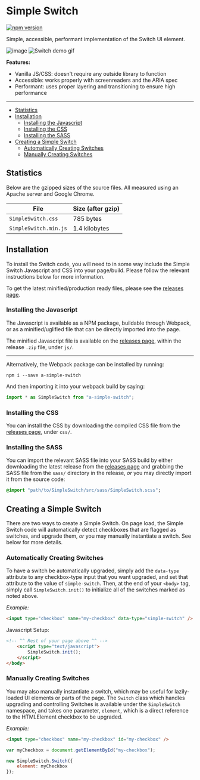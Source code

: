 # Simple Switch

[![npm version](https://badge.fury.io/js/a-simple-switch.svg)](https://badge.fury.io/js/a-simple-switch)

Simple, accessible, performant implementation of the Switch UI element.

![image](https://user-images.githubusercontent.com/6314286/27006387-34f51ae4-4df0-11e7-903d-f5a05e783d6e.png)
![Switch demo gif](https://user-images.githubusercontent.com/6314286/27008413-8dc15d6c-4e2d-11e7-8ad5-d521f2f9381c.gif)

**Features:**

  - Vanilla JS/CSS: doesn't require any outside library to function
  - Accessible: works properly with screenreaders and the ARIA spec
  - Performant: uses proper layering and transitioning to ensure high performance

---

  - [Statistics](#statistics)
  - [Installation](#installation)
    - [Installing the Javascript](#installing-the-javascript)
    - [Installing the CSS](#installing-the-css)
    - [Installing the SASS](#installing-the-sass)
  - [Creating a Simple Switch](#creating-a-simple-switch)
    - [Automatically Creating Switches](#automatically-creating-switches)
    - [Manually Creating Switches](#manually-creating-switches)

## Statistics

Below are the gzipped sizes of the source files. All measured using an Apache
server and Google Chrome.

| File | Size (after gzip) |
| ---- | ----------------- |
| `SimpleSwitch.css` | 785 bytes |
| `SimpleSwitch.min.js` | 1.4 kilobytes |

## Installation

To install the Switch code, you will need to in some way include the Simple
Switch Javascript and CSS into your page/build. Please follow the relevant
instructions below for more information.

To get the latest minified/production ready files, please see the
[releases page](https://github.com/aeolingamenfel/simple-switch/releases).

### Installing the Javascript

The Javascript is available as a NPM package, buildable through Webpack, or as
a minified/uglified file that can be directly imported into the page.

The minified Javascript file is available on the
[releases page](https://github.com/aeolingamenfel/simple-switch/releases),
within the release `.zip` file, under `js/`.

---

Alternatively, the Webpack package can be installed by running:

```
npm i --save a-simple-switch
```

And then importing it into your webpack build by saying:

```Javascript
import * as SimpleSwitch from "a-simple-switch";
```

### Installing the CSS

You can install the CSS by downloading the compiled CSS file from the
[releases page](https://github.com/aeolingamenfel/simple-switch/releases),
under `css/`.

### Installing the SASS

You can import the relevant SASS file into your SASS build by either downloading
the latest release from the
[releases page](https://github.com/aeolingamenfel/simple-switch/releases) and
grabbing the SASS file from the `sass/` directory in the release, *or* you may
directly import it from the source code:

```SASS
@import "path/to/SimpleSwitch/src/sass/SimpleSwitch.scss";
```

## Creating a Simple Switch

There are two ways to create a Simple Switch. On page load, the Simple Switch
code will automatically detect checkboxes that are flagged as switches, and
upgrade them, *or* you may manually instantiate a switch. See below for more
details.

### Automatically Creating Switches

To have a switch be automatically upgraded, simply add the `data-type` attribute
to any checkbox-type input that you want upgraded, and set that attribute to the
value of `simple-switch`. Then, at the end of your `<body>` tag, simply call
`SimpleSwitch.init()` to initialize all of the switches marked as noted above.

*Example:*

```HTML
<input type="checkbox" name="my-checkbox" data-type="simple-switch" />
```

Javascript Setup:

```HTML
<!-- ^^ Rest of your page above ^^ -->
    <script type="text/javascript">
        SimpleSwitch.init();
    </script>
</body>
```

### Manually Creating Switches

You may also manually instantiate a switch, which may be useful for
lazily-loaded UI elements or parts of the page. The `Switch` class which handles
upgrading and controlling Switches is available under the `SimpleSwitch`
namespace, and takes one parameter, `element`, which is a direct reference to
the HTMLElement checkbox to be upgraded.

*Example:*

```HTML
<input type="checkbox" name="my-checkbox" id="my-checkbox" />
```

```Javascript
var myCheckbox = document.getElementById("my-checkbox");

new SimpleSwitch.Switch({
    element: myCheckbox
});
```
